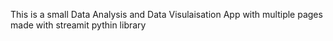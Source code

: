 This is a small Data Analysis and Data Visulaisation App with multiple pages made with streamit pythin library
